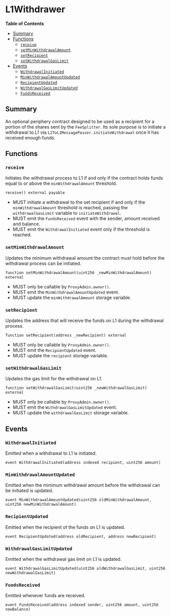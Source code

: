 # L1Withdrawer

<!-- START doctoc generated TOC please keep comment here to allow auto update -->
<!-- DON'T EDIT THIS SECTION, INSTEAD RE-RUN doctoc TO UPDATE -->
**Table of Contents**

- [Summary](#summary)
- [Functions](#functions)
  - [`receive`](#receive)
  - [`setMinWithdrawalAmount`](#setminwithdrawalamount)
  - [`setRecipient`](#setrecipient)
  - [`setWithdrawalGasLimit`](#setwithdrawalgaslimit)
- [Events](#events)
  - [`WithdrawalInitiated`](#withdrawalinitiated)
  - [`MinWithdrawalAmountUpdated`](#minwithdrawalamountupdated)
  - [`RecipientUpdated`](#recipientupdated)
  - [`WithdrawalGasLimitUpdated`](#withdrawalgaslimitupdated)
  - [`FundsReceived`](#fundsreceived)

<!-- END doctoc generated TOC please keep comment here to allow auto update -->

## Summary

An optional periphery contract designed to be used as a recipient for a portion of the shares sent
by the `FeeSplitter`. Its sole purpose is to initiate a withdrawal to L1 via `L2ToL1MessagePasser.initiateWithdrawal`
once it has received enough funds.

## Functions

### `receive`

Initiates the withdrawal process to L1 if and only if the contract holds funds equal to or above the
`minWithdrawalAmount` threshold.

```solidity
receive() external payable
```

- MUST initiate a withdrawal to the set recipient if and only if the `minWithdrawalAmount` threshold is reached,
  passing the `withdrawalGasLimit` variable to `initiateWithdrawal`.
- MUST emit the `FundsReceived` event with the sender, amount received and balance.
- MUST emit the `WithdrawalInitiated` event only if the threshold is reached.

### `setMinWithdrawalAmount`

Updates the minimum withdrawal amount the contract must hold before the withdrawal process can be initiated.

```solidity
function setMinWithdrawalAmount(uint256 _newMinWithdrawalAmount) external
```

- MUST only be callable by `ProxyAdmin.owner()`.
- MUST emit the `MinWithdrawalAmountUpdated` event.
- MUST update the `minWithdrawalAmount` storage variable.

### `setRecipient`

Updates the address that will receive the funds on L1 during the withdrawal process.

```solidity
function setRecipient(address _newRecipient) external
```

- MUST only be callable by `ProxyAdmin.owner()`.
- MUST emit the `RecipientUpdated` event.
- MUST update the `recipient` storage variable.

### `setWithdrawalGasLimit`

Updates the gas limit for the withdrawal on L1.

```solidity
function setWithdrawalGasLimit(uint256 _newWithdrawalGasLimit) external
```

- MUST only be callable by `ProxyAdmin.owner()`.
- MUST emit the `WithdrawalGasLimitUpdated` event.
- MUST update the `withdrawalGasLimit` storage variable.

## Events

### `WithdrawalInitiated`

Emitted when a withdrawal to L1 is initiated.

```solidity
event WithdrawalInitiated(address indexed recipient, uint256 amount)
```

### `MinWithdrawalAmountUpdated`

Emitted when the minimum withdrawal amount before the withdrawal can be initiated is updated.

```solidity
event MinWithdrawalAmountUpdated(uint256 oldMinWithdrawalAmount, uint256 newMinWithdrawalAmount)
```

### `RecipientUpdated`

Emitted when the recipient of the funds on L1 is updated.

```solidity
event RecipientUpdated(address oldRecipient, address newRecipient)
```

### `WithdrawalGasLimitUpdated`

Emitted when the withdrawal gas limit on L1 is updated.

```solidity
event WithdrawalGasLimitUpdated(uint256 oldWithdrawalGasLimit, uint256 newWithdrawalGasLimit)
```

### `FundsReceived`

Emitted whenever funds are received.

```solidity
event FundsReceived(address indexed sender, uint256 amount, uint256 newBalance)
```
